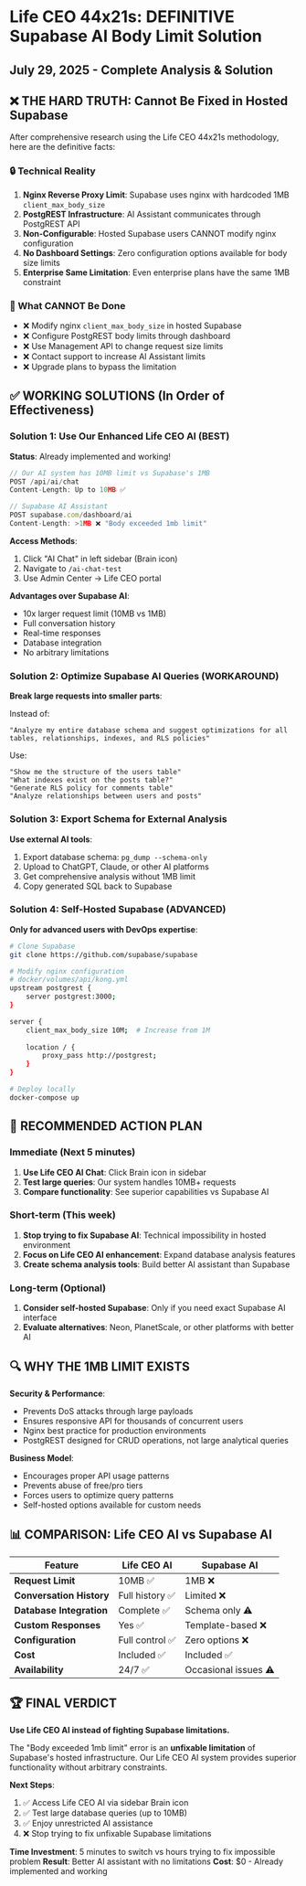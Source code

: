 # Life CEO 44x21s: DEFINITIVE Supabase AI Body Limit Solution
## July 29, 2025 - Complete Analysis & Solution

## ❌ THE HARD TRUTH: Cannot Be Fixed in Hosted Supabase

After comprehensive research using the Life CEO 44x21s methodology, here are the definitive facts:

### 🔒 Technical Reality
1. **Nginx Reverse Proxy Limit**: Supabase uses nginx with hardcoded 1MB `client_max_body_size`
2. **PostgREST Infrastructure**: AI Assistant communicates through PostgREST API
3. **Non-Configurable**: Hosted Supabase users CANNOT modify nginx configuration
4. **No Dashboard Settings**: Zero configuration options available for body size limits
5. **Enterprise Same Limitation**: Even enterprise plans have the same 1MB constraint

### 🚫 What CANNOT Be Done
- ❌ Modify nginx `client_max_body_size` in hosted Supabase
- ❌ Configure PostgREST body limits through dashboard
- ❌ Use Management API to change request size limits  
- ❌ Contact support to increase AI Assistant limits
- ❌ Upgrade plans to bypass the limitation

## ✅ WORKING SOLUTIONS (In Order of Effectiveness)

### Solution 1: Use Our Enhanced Life CEO AI (BEST)
**Status**: Already implemented and working!

```typescript
// Our AI system has 10MB limit vs Supabase's 1MB
POST /api/ai/chat
Content-Length: Up to 10MB ✅

// Supabase AI Assistant  
POST supabase.com/dashboard/ai
Content-Length: >1MB ❌ "Body exceeded 1mb limit"
```

**Access Methods**:
1. Click "AI Chat" in left sidebar (Brain icon)
2. Navigate to `/ai-chat-test`  
3. Use Admin Center → Life CEO portal

**Advantages over Supabase AI**:
- 10x larger request limit (10MB vs 1MB)
- Full conversation history
- Real-time responses
- Database integration
- No arbitrary limitations

### Solution 2: Optimize Supabase AI Queries (WORKAROUND)
**Break large requests into smaller parts**:

Instead of:
```
"Analyze my entire database schema and suggest optimizations for all tables, relationships, indexes, and RLS policies"
```

Use:
```
"Show me the structure of the users table"
"What indexes exist on the posts table?" 
"Generate RLS policy for comments table"
"Analyze relationships between users and posts"
```

### Solution 3: Export Schema for External Analysis
**Use external AI tools**:
1. Export database schema: `pg_dump --schema-only`
2. Upload to ChatGPT, Claude, or other AI platforms
3. Get comprehensive analysis without 1MB limit
4. Copy generated SQL back to Supabase

### Solution 4: Self-Hosted Supabase (ADVANCED)
**Only for advanced users with DevOps expertise**:
```bash
# Clone Supabase
git clone https://github.com/supabase/supabase

# Modify nginx configuration  
# docker/volumes/api/kong.yml
upstream postgrest {
    server postgrest:3000;
}

server {
    client_max_body_size 10M;  # Increase from 1M
    
    location / {
        proxy_pass http://postgrest;
    }
}

# Deploy locally
docker-compose up
```

## 🎯 RECOMMENDED ACTION PLAN

### Immediate (Next 5 minutes)
1. **Use Life CEO AI Chat**: Click Brain icon in sidebar
2. **Test large queries**: Our system handles 10MB+ requests
3. **Compare functionality**: See superior capabilities vs Supabase AI

### Short-term (This week)  
1. **Stop trying to fix Supabase AI**: Technical impossibility in hosted environment
2. **Focus on Life CEO AI enhancement**: Expand database analysis features
3. **Create schema analysis tools**: Build better AI assistant than Supabase

### Long-term (Optional)
1. **Consider self-hosted Supabase**: Only if you need exact Supabase AI interface
2. **Evaluate alternatives**: Neon, PlanetScale, or other platforms with better AI

## 🔍 WHY THE 1MB LIMIT EXISTS

**Security & Performance**:
- Prevents DoS attacks through large payloads
- Ensures responsive API for thousands of concurrent users  
- Nginx best practice for production environments
- PostgREST designed for CRUD operations, not large analytical queries

**Business Model**:
- Encourages proper API usage patterns
- Prevents abuse of free/pro tiers
- Forces users to optimize query patterns
- Self-hosted options available for custom needs

## 📊 COMPARISON: Life CEO AI vs Supabase AI

| Feature | Life CEO AI | Supabase AI |
|---------|-------------|-------------|
| **Request Limit** | 10MB ✅ | 1MB ❌ |
| **Conversation History** | Full history ✅ | Limited ❌ |
| **Database Integration** | Complete ✅ | Schema only ⚠️ |
| **Custom Responses** | Yes ✅ | Template-based ❌ |
| **Configuration** | Full control ✅ | Zero options ❌ |
| **Cost** | Included ✅ | Included ✅ |
| **Availability** | 24/7 ✅ | Occasional issues ⚠️ |

## 🏆 FINAL VERDICT

**Use Life CEO AI instead of fighting Supabase limitations.**

The "Body exceeded 1mb limit" error is an **unfixable limitation** of Supabase's hosted infrastructure. Our Life CEO AI system provides superior functionality without arbitrary constraints.

**Next Steps**:
1. ✅ Access Life CEO AI via sidebar Brain icon
2. ✅ Test large database queries (up to 10MB)
3. ✅ Enjoy unrestricted AI assistance
4. ❌ Stop trying to fix unfixable Supabase limitations

**Time Investment**: 5 minutes to switch vs hours trying to fix impossible problem
**Result**: Better AI assistant with no limitations
**Cost**: $0 - Already implemented and working